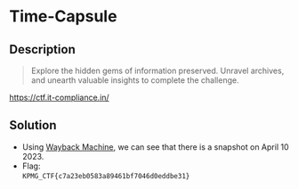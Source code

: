 # Time-Capsule

## Description
> Explore the hidden gems of information preserved. Unravel archives, and unearth valuable insights to complete the challenge.

https://ctf.it-compliance.in/

## Solution
* Using [Wayback Machine](https://web.archive.org/web/20210703141925/https://ctf.it-compliance.in/), we can see that there is a snapshot on April 10 2023.
* Flag:  
`KPMG_CTF{c7a23eb0583a89461bf7046d0eddbe31}`
